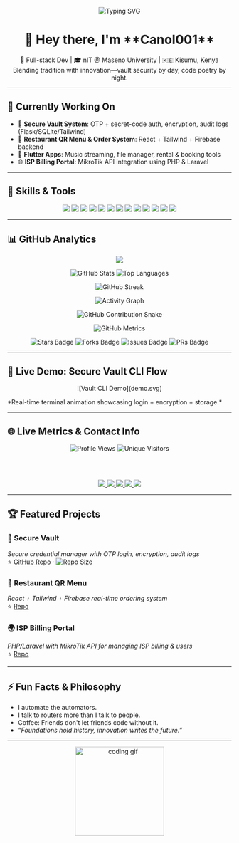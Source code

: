 <!-- Animated SVG header (typewriter effect) -->
<p align="center">
  <img src="https://readme-typing-svg.herokuapp.com?font=Courier+Prime&size=28&duration=4000&pause=1000&color=00FFB9&center=true&vCenter=true&width=650&lines=Hey!+I'm+Venom+aka+Canol001+%F0%9F%91%BD;3rd+Year+IT+Student+%7C+Maseno+University;Builder+of+Bots,+Dashboards+%26+Billing+Systems;PHP+%7C+MySQL+%7C+JavaScript+%7C+Node.js+%7C+Flask;Welcome+to+My+'own'+Code+World+%F0%9F%8D%95%F0%9F%A5%97" alt="Typing SVG" />
</p>



<h1 align="center">👋 Hey there, I'm **Canol001**</h1>
<p align="center">
  🧠 Full-stack Dev | 🎓 nIT @ Maseno University | 🇰🇪 Kisumu, Kenya  
  <br>
  Blending tradition with innovation—vault security by day, code poetry by night.
</p>

---

## 🚀 Currently Working On
- 🔐 **Secure Vault System**: OTP + secret-code auth, encryption, audit logs (Flask/SQLite/Tailwind)  
- 🧾 **Restaurant QR Menu & Order System**: React + Tailwind + Firebase backend  
- 📱 **Flutter Apps**: Music streaming, file manager, rental & booking tools  
- 🌐 **ISP Billing Portal**: MikroTik API integration using PHP & Laravel

---

## 🧰 Skills & Tools

<div align="center">
  <img src="https://img.shields.io/badge/-HTML5-E34F26?logo=html5&style=for-the-badge" />
  <img src="https://img.shields.io/badge/-Tailwind-06B6D4?logo=tailwindcss&style=for-the-badge" />
  <img src="https://img.shields.io/badge/-JavaScript-F7DF1E?logo=javascript&style=for-the-badge" />
  <img src="https://img.shields.io/badge/-React-61DAFB?logo=react&style=for-the-badge" />
  <img src="https://img.shields.io/badge/-PHP-777BB4?logo=php&style=for-the-badge" />
  <img src="https://img.shields.io/badge/-Laravel-FF2D20?logo=laravel&style=for-the-badge" />
  <img src="https://img.shields.io/badge/-Node.js-339933?logo=node.js&style=for-the-badge" />
  <img src="https://img.shields.io/badge/-Express-000000?logo=express&style=for-the-badge" />
  <img src="https://img.shields.io/badge/-Python-3776AB?logo=python&style=for-the-badge" />
  <img src="https://img.shields.io/badge/-Flask-000000?logo=flask&style=for-the-badge" />
  <img src="https://img.shields.io/badge/-SQLite-003B57?logo=sqlite&style=for-the-badge" />
  <img src="https://img.shields.io/badge/-MySQL-4479A1?logo=mysql&style=for-the-badge" />
  <img src="https://img.shields.io/badge/-Flutter-02569B?logo=flutter&style=for-the-badge" />
</div>

---

## 📊 GitHub Analytics

<!-- GitHub Trophies -->
<p align="center">
  <img src="https://github-profile-trophy.vercel.app/?username=Canol001&theme=algolia&no-frame=true&title=Stars,Followers,Commits,Repositories,Issues,PullRequest" />
</p>

<!-- GitHub Stats + Languages -->
<p align="center">
  <img src="https://github-readme-stats.vercel.app/api?username=Canol001&show_icons=true&theme=tokyonight&hide_border=true" alt="GitHub Stats" />
  <img src="https://github-readme-stats.vercel.app/api/top-langs/?username=Canol001&layout=compact&theme=tokyonight&hide_border=true" alt="Top Languages" />
</p>

<!-- GitHub Streak Stats -->
<p align="center">
  <img src="https://streak-stats.demolab.com?user=Canol001&theme=tokyonight&hide_border=true" alt="GitHub Streak" />
</p>

<!-- GitHub Contribution Activity Graph -->
<p align="center">
  <img src="https://github-readme-activity-graph.vercel.app/graph?username=Canol001&theme=github-dark&hide_border=true" alt="Activity Graph" />
</p>

<!-- GitHub Contribution Snake Animation -->
<p align="center">
  <img src="https://github.com/Canol001/Canol001/blob/output/github-contribution-grid-snake.svg" alt="GitHub Contribution Snake" />
</p>

<!-- GitHub Metrics Dashboard -->
<p align="center">
  <img src="https://raw.githubusercontent.com/Canol001/Canol001/main/github-metrics.svg" alt="GitHub Metrics" />
</p>

<!-- Optional: WakaTime Weekly Code Stats -->
<!-- 
<p align="center">
  <img src="https://github-readme-stats.vercel.app/api/wakatime?username=yourWakaTimeUsername&theme=tokyonight&hide_border=true" alt="WakaTime Stats" />
</p> 
-->

<!-- Repo-specific Badges -->
<p align="center">
  <img src="https://img.shields.io/github/stars/Canol001/secure-vault?style=flat-square" alt="Stars Badge" />
  <img src="https://img.shields.io/github/forks/Canol001/secure-vault?style=flat-square" alt="Forks Badge" />
  <img src="https://img.shields.io/github/issues/Canol001/secure-vault?style=flat-square" alt="Issues Badge" />
  <img src="https://img.shields.io/github/issues-pr/Canol001/secure-vault?style=flat-square" alt="PRs Badge" />
</p>


---

## 🧪 Live Demo: Secure Vault CLI Flow

<p align="center">
  ![Vault CLI Demo](demo.svg)
</p>
*Real-time terminal animation showcasing login + encryption + storage.*

---

## 🌐 Live Metrics & Contact Info

<div align="center">

  <!-- Profile Views -->
  <img src="https://komarev.com/ghpvc/?username=Canol001&style=for-the-badge" alt="Profile Views" />
  <img src="https://visitor-badge.glitch.me/badge?page_id=Canol001&style=for-the-badge" alt="Unique Visitors" />

  <br /><br />

  <!-- Contact Links -->
  <a href="mailto:your.email@example.com">
    <img src="https://img.shields.io/badge/Email-D14836?logo=gmail&logoColor=white&style=for-the-badge" />
  </a>
  <a href="https://linkedin.com/in/yourprofile">
    <img src="https://img.shields.io/badge/LinkedIn-0077B5?logo=linkedin&logoColor=white&style=for-the-badge" />
  </a>
  <a href="https://x.com/yourhandle">
    <img src="https://img.shields.io/badge/Twitter-1DA1F2?logo=twitter&logoColor=white&style=for-the-badge" />
  </a>
  <a href="https://yourportfolio.com">
    <img src="https://img.shields.io/badge/Portfolio-000000?logo=internet-archive&logoColor=white&style=for-the-badge" />
  </a>
  <a href="https://yourblog.com/rss">
    <img src="https://img.shields.io/badge/Blog-RSS-orange?logo=rss&logoColor=white&style=for-the-badge" />
  </a>

</div>


---

## 🏆 Featured Projects

### 🔐 Secure Vault  
*Secure credential manager with OTP login, encryption, audit logs*  
⭐ [GitHub Repo](https://github.com/Canol001/secure-vault) · ![Repo Size](https://img.shields.io/github/languages/code-size/Canol001/secure-vault)

### 🍣 Restaurant QR Menu  
*React + Tailwind + Firebase real-time ordering system*  
⭐ [Repo](https://github.com/Canol001/restaurant-qr-menu)

### 🌍 ISP Billing Portal  
*PHP/Laravel with MikroTik API for managing ISP billing & users*  
⭐ [Repo](https://github.com/Canol001/isp-billing-portal)

---

## ⚡ Fun Facts & Philosophy

- I automate the automators.
- I talk to routers more than I talk to people.
- Coffee: Friends don't let friends code without it.
- *“Foundations hold history, innovation writes the future.”*

---

<p align="center">
  <img src="https://media.giphy.com/media/qgQUggAC3Pfv687qPC/giphy.gif" width="200" alt="coding gif"/>
</p>
